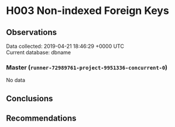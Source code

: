 # H003 Non-indexed Foreign Keys #

## Observations ##
Data collected: 2019-04-21 18:46:29 +0000 UTC  
Current database: dbname  

### Master (`runner-72989761-project-9951336-concurrent-0`) ###


No data


## Conclusions ##


## Recommendations ##

